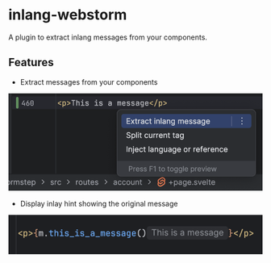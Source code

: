 # inlang-webstorm

A plugin to extract inlang messages from your components.

## Features

- Extract messages from your components

<a href="src/main/resources/images/extract@2x.png">
    <img src="src/main/resources/images/extract@2x.png" alt="Extract message screenshot" width="600"/>
</a>

- Display inlay hint showing the original message

<a href="src/main/resources/images/hint@2x.png">
    <img src="src/main/resources/images/hint@2x.png" alt="Inlay hint" width="600"/>
</a>
